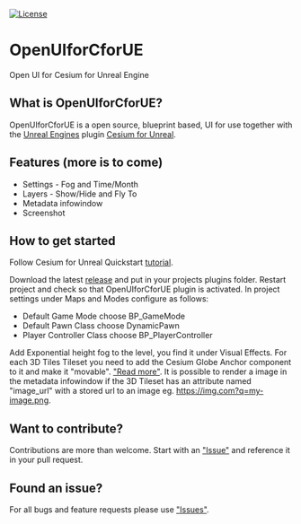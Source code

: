 [![License](https://img.shields.io/badge/license-MIT-blue.svg?style=flat-square)](https://github.com/mulfvik/OpenUIforCforUE/blob/main/LICENSE)

# OpenUIforCforUE

Open UI for Cesium for Unreal Engine

## What is OpenUIforCforUE?

OpenUIforCforUE is a open source, blueprint based, UI for use together with the [Unreal Engines](https://github.com/EpicGames/UnrealEngine) plugin [Cesium for Unreal](https://github.com/CesiumGS/cesium-unreal).

## Features (more is to come)

 * Settings - Fog and Time/Month
 * Layers - Show/Hide and Fly To
 * Metadata infowindow
 * Screenshot

## How to get started

Follow Cesium for Unreal Quickstart [tutorial](https://cesium.com/learn/unreal/unreal-quickstart/).

Download the latest [release](https://github.com/mulfvik/OpenUIforCforUE/releases/) and put in your projects plugins folder. Restart project and check so that OpenUIforCforUE plugin is activated. In project settings under Maps and Modes configure as follows:
 * Default Game Mode choose BP_GameMode
 * Default Pawn Class choose DynamicPawn
 * Player Controller Class choose BP_PlayerController

Add Exponential height fog to the level, you find it under Visual Effects.
For each 3D Tiles Tileset you need to add the Cesium Globe Anchor component to it and make it "movable". ["Read more"](https://cesium.com/learn/unreal/unreal-flyto/#step-5-fly-to-geo-markers).
It is possible to render a image in the metadata infowindow if the 3D Tileset has an attribute named "image_url" with a stored url to an image eg. https://img.com?q=my-image.png.

## Want to contribute?
Contributions are more than welcome. Start with an ["Issue"](https://github.com/mulfvik/OpenUIforCforUE/issues) and reference it in your pull request.

## Found an issue?
For all bugs and feature requests please use ["Issues"](https://github.com/mulfvik/OpenUIforCforUE/issues).
